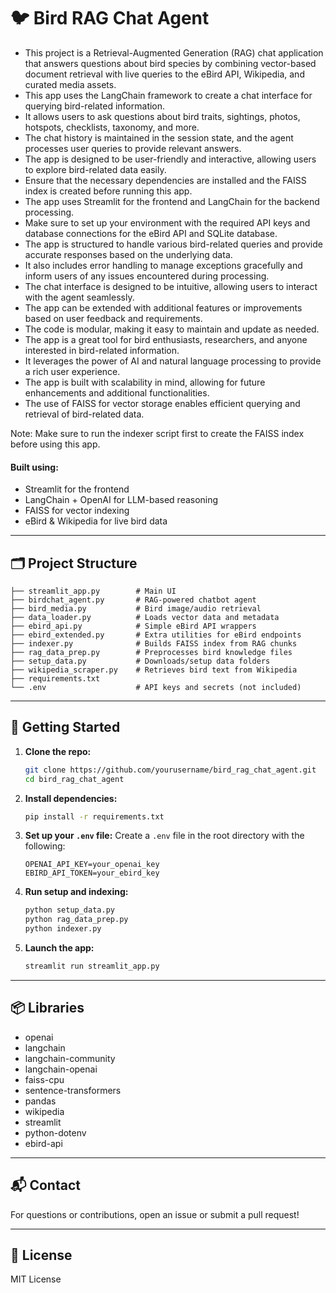 # 🐦 Bird RAG Chat Agent

* This project is a Retrieval-Augmented Generation (RAG) chat application that answers questions about bird species by combining vector-based document retrieval with live queries to the eBird API, Wikipedia, and curated media assets.
* This app uses the LangChain framework to create a chat interface for querying bird-related information.
* It allows users to ask questions about bird traits, sightings, photos, hotspots, checklists, taxonomy, and more.
* The chat history is maintained in the session state, and the agent processes user queries to provide relevant answers.
* The app is designed to be user-friendly and interactive, allowing users to explore bird-related data easily.
* Ensure that the necessary dependencies are installed and the FAISS index is created before running this app.
* The app uses Streamlit for the frontend and LangChain for the backend processing.
* Make sure to set up your environment with the required API keys and database connections for the eBird API and SQLite database.
* The app is structured to handle various bird-related queries and provide accurate responses based on the underlying data.
* It also includes error handling to manage exceptions gracefully and inform users of any issues encountered during processing.
* The chat interface is designed to be intuitive, allowing users to interact with the agent seamlessly.
* The app can be extended with additional features or improvements based on user feedback and requirements.
* The code is modular, making it easy to maintain and update as needed.
* The app is a great tool for bird enthusiasts, researchers, and anyone interested in bird-related information.
* It leverages the power of AI and natural language processing to provide a rich user experience.
* The app is built with scalability in mind, allowing for future enhancements and additional functionalities.
* The use of FAISS for vector storage enables efficient querying and retrieval of bird-related data.

Note: Make sure to run the indexer script first to create the FAISS index before using this app.


#### Built using:
* Streamlit for the frontend
* LangChain + OpenAI for LLM-based reasoning
* FAISS for vector indexing
* eBird & Wikipedia for live bird data

---

## 🗂️ Project Structure

```
├── streamlit_app.py        # Main UI
├── birdchat_agent.py       # RAG-powered chatbot agent
├── bird_media.py           # Bird image/audio retrieval
├── data_loader.py          # Loads vector data and metadata
├── ebird_api.py            # Simple eBird API wrappers
├── ebird_extended.py       # Extra utilities for eBird endpoints
├── indexer.py              # Builds FAISS index from RAG chunks
├── rag_data_prep.py        # Preprocesses bird knowledge files
├── setup_data.py           # Downloads/setup data folders
├── wikipedia_scraper.py    # Retrieves bird text from Wikipedia
├── requirements.txt
└── .env                    # API keys and secrets (not included)
```

---

## 🚀 Getting Started

1. **Clone the repo:**
   ```bash
   git clone https://github.com/yourusername/bird_rag_chat_agent.git
   cd bird_rag_chat_agent
   ```

2. **Install dependencies:**
   ```bash
   pip install -r requirements.txt
   ```

3. **Set up your `.env` file:**
   Create a `.env` file in the root directory with the following:
   ```
   OPENAI_API_KEY=your_openai_key
   EBIRD_API_TOKEN=your_ebird_key
   ```

4. **Run setup and indexing:**
   ```bash
   python setup_data.py
   python rag_data_prep.py
   python indexer.py
   ```

5. **Launch the app:**
   ```bash
   streamlit run streamlit_app.py
   ```

---

## 📦 Libraries

- openai
- langchain
- langchain-community
- langchain-openai
- faiss-cpu
- sentence-transformers
- pandas
- wikipedia
- streamlit
- python-dotenv
- ebird-api

---

## 📬 Contact

For questions or contributions, open an issue or submit a pull request!

---

## 📜 License

MIT License
